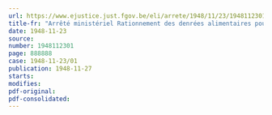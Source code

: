 ```yaml
---
url: https://www.ejustice.just.fgov.be/eli/arrete/1948/11/23/1948112301/justel
title-fr: "Arrêté ministériel Rationnement des denrées alimentaires pour le mois de décembre 1948. (105e période)"
date: 1948-11-23
source:
number: 1948112301
page: 888888
case: 1948-11-23/01
publication: 1948-11-27
starts:
modifies:
pdf-original:
pdf-consolidated:
---
```


